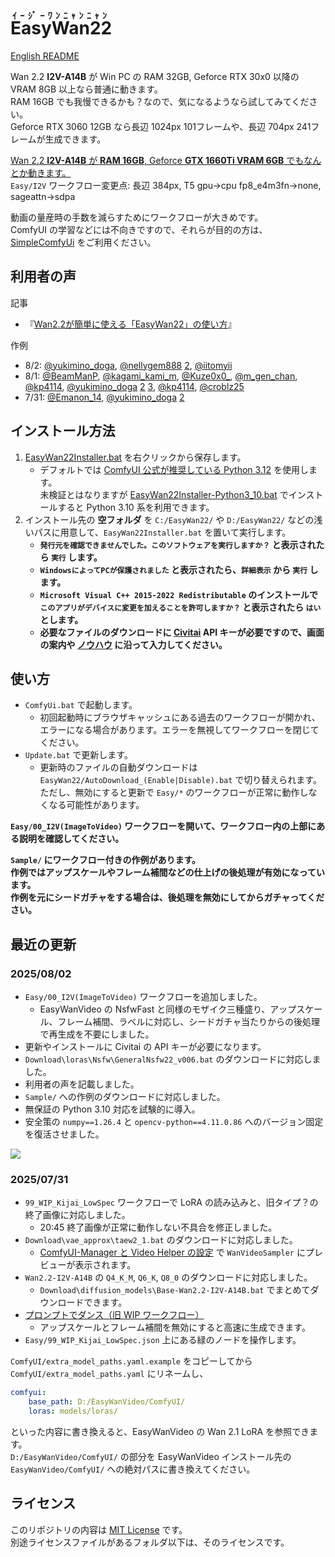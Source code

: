 ﻿# <ruby>EasyWan22<rt>ｲｰｼﾞｰﾜﾝﾆｬﾝﾆｬﾝ</rt></ruby>

[English README](README_en.md)

Wan 2.2 **I2V-A14B** が Win PC の RAM 32GB, Geforce RTX 30x0 以降の VRAM 8GB 以上なら普通に動きます。  
RAM 16GB でも我慢できるかも？なので、気になるようなら試してみてください。  
Geforce RTX 3060 12GB なら長辺 1024px 101フレームや、長辺 704px 241フレームが生成できます。

[Wan 2.2 **I2V-A14B** が **RAM 16GB**, Geforce **GTX 1660Ti VRAM 6GB** でもなんとか動きます。](https://yyy.wpx.jp/2025/08/EasyWan22_I2V-A14B_Vram6GB_Ram16GB.mp4)  
`Easy/I2V` ワークフロー変更点: 長辺 384px, T5 gpu->cpu fp8_e4m3fn->none, sageattn->sdpa

動画の量産時の手数を減らすためにワークフローが大きめです。  
ComfyUI の学習などには不向きですので、それらが目的の方は、[SimpleComfyUi](https://github.com/Zuntan03/SimpleComfyUi) をご利用ください。

## 利用者の声

記事

- 『[Wan2.2が簡単に使える「EasyWan22」の使い方](https://note.com/aiaicreate/n/n0c24cf1a8035)』

作例

- 8/2: [@yukimino_doga](https://x.com/yukimino_doga/status/1951447771086725594), [@nellygem888](https://x.com/nellygem888/status/1951302176556589368) [2](https://x.com/nellygem888/status/1951313234662924646), [@iitomyii](https://x.com/iitomyii/status/1951352115835838685)
- 8/1: [@BeamManP](https://x.com/BeamManP/status/1950969267484238201), [@kagami_kami_m](https://x.com/kagami_kami_m/status/1951218120171106682), [@Kuze0x0_](https://x.com/Kuze0x0_/status/1950953805618835893), [@m_gen_chan](https://x.com/m_gen_chan/status/1951116909933633797), [@kp4114](https://x.com/kp4114/status/1951150976116859195), [@yukimino_doga](https://x.com/yukimino_doga/status/1950816818408374735) [2](https://x.com/yukimino_doga/status/1951263437939425350) [3](https://x.com/yukimino_doga/status/1950768548600770891), [@kp4114](https://x.com/kp4114/status/1951150976116859195), [@croblz25](https://x.com/croblz25/status/1950944166097326435)
- 7/31: [@Emanon_14](https://x.com/Emanon_14/status/1950892068705841599), [@yukimino_doga](https://x.com/yukimino_doga/status/1950761171797377392) [2](https://x.com/yukimino_doga/status/1950878350257312142)

## インストール方法

1. [EasyWan22Installer.bat](https://github.com/Zuntan03/EasyWan22/raw/main/EasyWan22/EasyWan22Installer.bat?ver=0) を右クリックから保存します。
	- デフォルトでは [ComfyUI 公式が推奨している Python 3.12](https://github.com/comfyanonymous/ComfyUI#manual-install-windows-linux) を使用します。  
	未検証とはなりますが [EasyWan22Installer-Python3_10.bat](https://github.com/Zuntan03/EasyWan22/raw/main/EasyWan22/EasyWan22Installer-Python3_10.bat?ver=0) でインストールすると Python 3.10 系を利用できます。
2. インストール先の **空フォルダ** を `C:/EasyWan22/` や `D:/EasyWan22/` などの浅いパスに用意して、`EasyWan22Installer.bat` を置いて実行します。
	- **`発行元を確認できませんでした。このソフトウェアを実行しますか？` と表示されたら `実行` します。**
	- **`WindowsによってPCが保護されました` と表示されたら、`詳細表示` から `実行` します。**
	- **`Microsoft Visual C++ 2015-2022 Redistributable` のインストールで `このアプリがデバイスに変更を加えることを許可しますか？` と表示されたら `はい` とします。**
	- **必要なファイルのダウンロードに [Civitai](https://civitai.com/) API キーが必要ですので、画面の案内や [ノウハウ](https://www.google.com/search?q=civitai+api+key) に沿って入力してください。**

## 使い方

- `ComfyUi.bat` で起動します。
	- 初回起動時にブラウザキャッシュにある過去のワークフローが開かれ、エラーになる場合があります。エラーを無視してワークフローを閉じてください。
- `Update.bat` で更新します。
	- 更新時のファイルの自動ダウンロードは `EasyWan22/AutoDownload_(Enable|Disable).bat` で切り替えられます。  
	ただし、無効にすると更新で `Easy/*` のワークフローが正常に動作しなくなる可能性があります。

**`Easy/00_I2V(ImageToVideo)` ワークフローを開いて、ワークフロー内の上部にある説明を確認してください。**

**`Sample/` にワークフロー付きの作例があります。**  
**作例ではアップスケールやフレーム補間などの仕上げの後処理が有効になっています。**  
**作例を元にシードガチャをする場合は、後処理を無効にしてからガチャってください。**

## 最近の更新

### 2025/08/02

- `Easy/00_I2V(ImageToVideo)` ワークフローを追加しました。
	- EasyWanVideo の NsfwFast と同様のモザイク三種盛り、アップスケール、フレーム補間、ラベルに対応し、シードガチャ当たりからの後処理で再生成を不要にしました。
- 更新やインストールに Civitai の API キーが必要になります。
- `Download\loras\Nsfw\GeneralNsfw22_v006.bat` のダウンロードに対応しました。
- 利用者の声を記載しました。
- `Sample/` への作例のダウンロードに対応しました。
- 無保証の Python 3.10 対応を試験的に導入。
- 安全策の `numpy==1.26.4` と `opencv-python==4.11.0.86` へのバージョン固定を復活させました。

![](https://raw.githubusercontent.com/wiki/Zuntan03/EasyWan22/log/202508/I2V.webp)

### 2025/07/31

- `99_WIP_Kijai_LowSpec` ワークフローで LoRA の読み込みと、旧タイプ？の終了画像に対応しました。
	- 20:45 終了画像が正常に動作しない不具合を修正しました。
- `Download\vae_approx\taew2_1.bat` のダウンロードに対応しました。
	- [ComfyUI-Manager と Video Helper の設定](https://github.com/kijai/ComfyUI-WanVideoWrapper/issues/229#issuecomment-2729456556) で `WanVideoSampler` にプレビューが表示されます。
- `Wan2.2-I2V-A14B` の `Q4_K_M`, `Q6_K`, `Q8_0` のダウンロードに対応しました。
	- `Download\diffusion_models\Base-Wan2.2-I2V-A14B.bat` でまとめてダウンロードできます。
- [プロンプトでダンス（旧 WIP ワークフロー）](https://yyy.wpx.jp/2025/07/20250731-EasyWan22.mp4)
	- アップスケールとフレーム補間を無効にすると高速に生成できます。
- `Easy/99_WIP_Kijai_LowSpec.json` 上にある緑のノードを操作します。

`ComfyUI/extra_model_paths.yaml.example` をコピーしてから `ComfyUI/extra_model_paths.yaml` にリネームし、
```yaml
comfyui:
    base_path: D:/EasyWanVideo/ComfyUI/
    loras: models/loras/
```
といった内容に書き換えると、EasyWanVideo の Wan 2.1 LoRA を参照できます。  
`D:/EasyWanVideo/ComfyUI/` の部分を EasyWanVideo インストール先の `EasyWanVideo/ComfyUI/` への絶対パスに書き換えてください。

## ライセンス

このリポジトリの内容は [MIT License](./LICENSE.txt) です。  
別途ライセンスファイルがあるフォルダ以下は、そのライセンスです。
